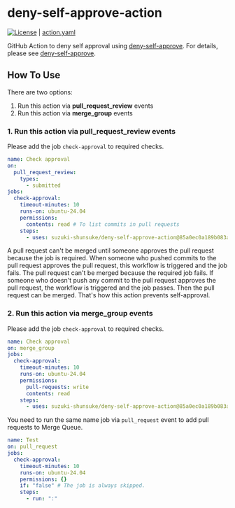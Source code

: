 # deny-self-approve-action

[![License](http://img.shields.io/badge/license-mit-blue.svg?style=flat-square)](https://raw.githubusercontent.com/suzuki-shunsuke/deny-self-approve-action/main/LICENSE) | [action.yaml](action.yaml)

GitHub Action to deny self approval using [deny-self-approve](https://github.com/suzuki-shunsuke/deny-self-approve).
For details, please see [deny-self-approve](https://github.com/suzuki-shunsuke/deny-self-approve).

## How To Use

There are two options:

1. Run this action via **pull_request_review** events
1. Run this action via **merge_group** events

### 1. Run this action via **pull_request_review** events

Please add the job `check-approval` to required checks.

```yaml
name: Check approval
on:
  pull_request_review:
    types:
      - submitted
jobs:
  check-approval:
    timeout-minutes: 10
    runs-on: ubuntu-24.04
    permissions:
      contents: read # To list commits in pull requests
    steps:
      - uses: suzuki-shunsuke/deny-self-approve-action@85a0ec0a189b083a84a95d37766f6f6df5aea1ba # v0.1.0
```

A pull request can't be merged until someone approves the pull request because the job is required.
When someone who pushed commits to the pull request approves the pull request, this workflow is triggered and the job fails.
The pull request can't be merged because the required job fails.
If someone who doesn't push any commit to the pull request approves the pull request, the workflow is triggered and the job passes.
Then the pull request can be merged.
That's how this action prevents self-approval.

### 2. Run this action via **merge_group** events

Please add the job `check-approval` to required checks.

```yaml
name: Check approval
on: merge_group
jobs:
  check-approval:
    timeout-minutes: 10
    runs-on: ubuntu-24.04
    permissions:
      pull-requests: write
      contents: read
    steps:
      - uses: suzuki-shunsuke/deny-self-approve-action@85a0ec0a189b083a84a95d37766f6f6df5aea1ba # v0.1.0
```

You need to run the same name job via `pull_request` event to add pull requests to Merge Queue.

```yaml
name: Test
on: pull_request
jobs:
  check-approval:
    timeout-minutes: 10
    runs-on: ubuntu-24.04
    permissions: {}
    if: "false" # The job is always skipped.
    steps:
      - run: ":"
```
